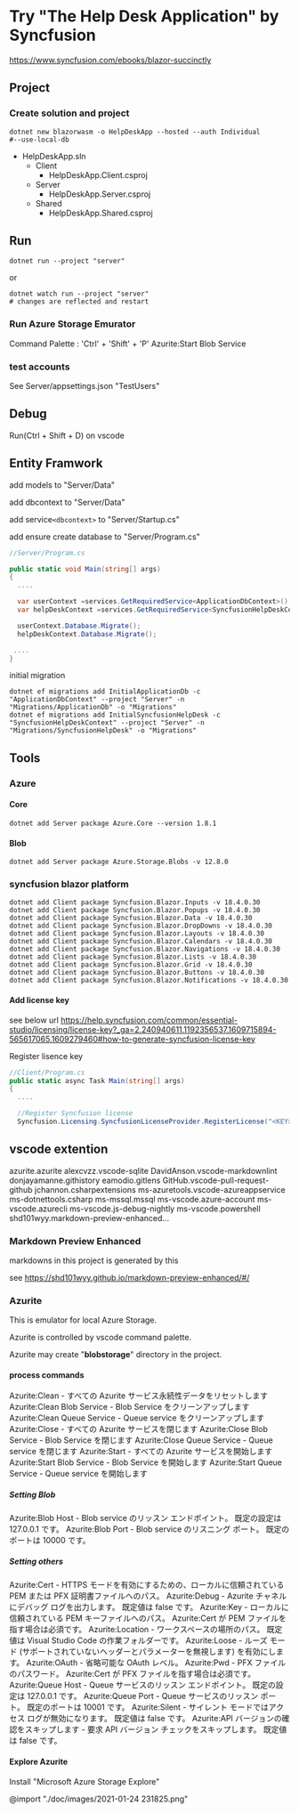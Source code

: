 # Try "The Help Desk Application" by Syncfusion

<https://www.syncfusion.com/ebooks/blazor-succinctly>

## Project

### Create solution and project

``` dotnet
dotnet new blazorwasm -o HelpDeskApp --hosted --auth Individual
#--use-local-db
```

* HelpDeskApp.sln
  * Client
    * HelpDeskApp.Client.csproj
  * Server
    * HelpDeskApp.Server.csproj
  * Shared
    * HelpDeskApp.Shared.csproj

## Run

``` dotnet
dotnet run --project "server"
```

or

``` dotnet
dotnet watch run --project "server"
# changes are reflected and restart
```

### Run Azure Storage Emurator

Command Palette : 'Ctrl' + 'Shift' + 'P'
Azurite:Start Blob Service

### test accounts

See Server/appsettings.json
"TestUsers"

## Debug

Run(Ctrl + Shift + D) on vscode

## Entity Framwork

add models to "Server/Data"

add dbcontext to "Server/Data"

add service`<dbcontext>` to "Server/Startup.cs"

add ensure create database  to "Server/Program.cs"

``` csharp
//Server/Program.cs

public static void Main(string[] args)
{
  ....

  var userContext =services.GetRequiredService<ApplicationDbContext>();
  var helpDeskContext =services.GetRequiredService<SyncfusionHelpDeskContext>();

  userContext.Database.Migrate();
  helpDeskContext.Database.Migrate();

 ....
}
```

initial migration

``` dotnet
dotnet ef migrations add InitialApplicationDb -c "ApplicationDbContext" --project "Server" -n "Migrations/ApplicationDb" -o "Migrations"
dotnet ef migrations add InitialSyncfusionHelpDesk -c "SyncfusionHelpDeskContext" --project "Server" -n "Migrations/SyncfusionHelpDesk" -o "Migrations"
```

## Tools

### Azure

#### Core

``` dotnet
dotnet add Server package Azure.Core --version 1.8.1
```

#### Blob

``` dotnet
dotnet add Server package Azure.Storage.Blobs -v 12.8.0
```

### syncfusion blazor platform

``` dotnet
dotnet add Client package Syncfusion.Blazor.Inputs -v 18.4.0.30
dotnet add Client package Syncfusion.Blazor.Popups -v 18.4.0.30
dotnet add Client package Syncfusion.Blazor.Data -v 18.4.0.30
dotnet add Client package Syncfusion.Blazor.DropDowns -v 18.4.0.30
dotnet add Client package Syncfusion.Blazor.Layouts -v 18.4.0.30
dotnet add Client package Syncfusion.Blazor.Calendars -v 18.4.0.30
dotnet add Client package Syncfusion.Blazor.Navigations -v 18.4.0.30
dotnet add Client package Syncfusion.Blazor.Lists -v 18.4.0.30
dotnet add Client package Syncfusion.Blazor.Grid -v 18.4.0.30
dotnet add Client package Syncfusion.Blazor.Buttons -v 18.4.0.30
dotnet add Client package Syncfusion.Blazor.Notifications -v 18.4.0.30
```

#### Add license key

see below url
<https://help.syncfusion.com/common/essential-studio/licensing/license-key?_ga=2.240940611.1192356537.1609715894-565617065.1609279460#how-to-generate-syncfusion-license-key>

Register lisence key

``` csharp
//Client/Program.cs
public static async Task Main(string[] args)
{
  ....

  //Register Syncfusion license 
  Syncfusion.Licensing.SyncfusionLicenseProvider.RegisterLicense("<KEY>");
```

## vscode extention

azurite.azurite
alexcvzz.vscode-sqlite
DavidAnson.vscode-markdownlint
donjayamanne.githistory
eamodio.gitlens
GitHub.vscode-pull-request-github
jchannon.csharpextensions
ms-azuretools.vscode-azureappservice
ms-dotnettools.csharp
ms-mssql.mssql
ms-vscode.azure-account
ms-vscode.azurecli
ms-vscode.js-debug-nightly
ms-vscode.powershell
shd101wyy.markdown-preview-enhanced...

### Markdown Preview Enhanced

markdowns in this project is generated by this

see <https://shd101wyy.github.io/markdown-preview-enhanced/#/>

### Azurite

This is emulator for local Azure Storage.

Azurite is controlled by vscode command palette.

Azurite may create "__blobstorage__" directory in the project.

#### process commands

Azurite:Clean - すべての Azurite サービス永続性データをリセットします
Azurite:Clean Blob Service - Blob Service をクリーンアップします
Azurite:Clean Queue Service - Queue service をクリーンアップします
Azurite:Close - すべての Azurite サービスを閉じます
Azurite:Close Blob Service - Blob Service を閉じます
Azurite:Close Queue Service - Queue service を閉じます
Azurite:Start - すべての Azurite サービスを開始します
Azurite:Start Blob Service - Blob Service を開始します
Azurite:Start Queue Service - Queue service を開始します

##### Setting Blob

Azurite:Blob Host - Blob service のリッスン エンドポイント。 既定の設定は 127.0.0.1 です。
Azurite:Blob Port - Blob service のリスニング ポート。 既定のポートは 10000 です。

##### Setting others

Azurite:Cert - HTTPS モードを有効にするための、ローカルに信頼されている PEM または PFX 証明書ファイルへのパス。
Azurite:Debug - Azurite チャネルにデバッグ ログを出力します。 既定値は false です。
Azurite:Key - ローカルに信頼されている PEM キーファイルへのパス。 Azurite:Cert が PEM ファイルを指す場合は必須です。
Azurite:Location - ワークスペースの場所のパス。 既定値は Visual Studio Code の作業フォルダーです。
Azurite:Loose - ルーズ モード (サポートされていないヘッダーとパラメーターを無視します) を有効にします。
Azurite:OAuth - 省略可能な OAuth レベル。
Azurite:Pwd - PFX ファイルのパスワード。 Azurite:Cert が PFX ファイルを指す場合は必須です。
Azurite:Queue Host - Queue サービスのリッスン エンドポイント。 既定の設定は 127.0.0.1 です。
Azurite:Queue Port - Queue サービスのリッスン ポート。 既定のポートは 10001 です。
Azurite:Silent - サイレント モードではアクセス ログが無効になります。 既定値は false です。
Azurite:API バージョンの確認をスキップします - 要求 API バージョン チェックをスキップします。 既定値は false です。

#### Explore Azurite

Install "Microsoft Azure Storage Explore"

@import "./doc/images/2021-01-24 231825.png"
